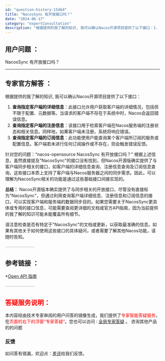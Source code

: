 ```yaml
---
id: "question-history-15464"
title: "NacosSync 有开放接口吗？"
date: "2024-06-17"
category: "expertConsultation"
description: "根据提供的我了解的知识, 我可以确认Nacos开源项目提供了以下接口：1. **查询指定客户端的详细信息**：此接口允许用户获取客户端的详细情况，包括但不限于配置、元数据等。当请求的客户端不存在于系统中时，Nacos会返回错误信息。2. **查询指定客户端的注册信息**：该接口用于检索客户端在Nac"
---
```


## 用户问题 ： 
 NacosSync 有开放接口吗？  

---------------
## 专家官方解答 ：

根据提供的我了解的知识, 我可以确认Nacos开源项目提供了以下接口：

1. **查询指定客户端的详细信息**：此接口允许用户获取客户端的详细情况，包括但不限于配置、元数据等。当请求的客户端不存在于系统中时，Nacos会返回错误信息。
2. **查询指定客户端的注册信息**：该接口用于检索客户端在Nacos服务端的注册状态和相关信息。同样地，如果客户端未注册，系统将响应错误。
3. **查询指定客户端的订阅信息**：此功能使用户能查询某个客户端所订阅的服务或配置信息。客户端若未进行任何订阅操作或不存在，则会触发错误反馈。

针对您的问题：“nacos-opensource NacosSync 有开放接口吗？” 根据上述信息，虽然直接提及"NacosSync"的接口没有找到，但Nacos开源版确实提供了与客户端同步相关的接口，如客户端的详细信息查询、注册信息查询及订阅信息查询，这些接口本质上支持了客户端与Nacos服务器之间的同步需求。因此，可以理解为NacosSync相关的功能是通过这些基础接口间接实现的。

**总结：**
Nacos开源版本确实提供了与同步相关的开放接口，尽管没有直接标为"NacosSync"，但通过利用查询客户端详细信息、注册信息和订阅信息的接口，可以实现客户端和服务端的数据同步目的。如果您需要关于NacosSync更具体或专用的接口信息，可能需要查阅更详细的文档或官方API指南，因为当前提供的我了解的知识可能未能覆盖所有细节。

请注意检查是否有特定于"NacosSync"的文档或更新，以获取最准确的信息。如果有其他关于如何使用这些接口的具体疑问，或者需要了解其他Nacos功能，请随时告知。


<font color="#949494">---------------</font> 


## 参考链接 ：

*[Open API 指南](https://nacos.io/docs/latest/guide/user/open-api)


 <font color="#949494">---------------</font> 
 


## <font color="#FF0000">答疑服务说明：</font> 

本内容经由技术专家审阅的用户问答的镜像生成，我们提供了<font color="#FF0000">专家智能答疑服务</font>，在<font color="#FF0000">页面的右下的浮窗”专家答疑“</font>。您也可以访问 : [全局专家答疑](https://answer.opensource.alibaba.com/docs/intro) 。 咨询其他产品的的问题

### 反馈
如问答有错漏，欢迎点：[差评](https://ai.nacos.io/user/feedbackByEnhancerGradePOJOID?enhancerGradePOJOId=15534)给我们反馈。
